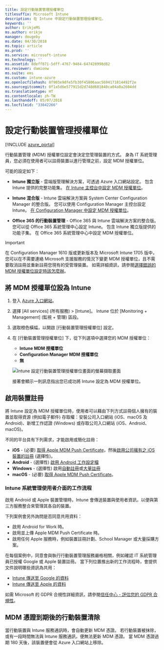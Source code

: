 ```yaml
---
title: 設定行動裝置管理授權單位
titlesuffix: Microsoft Intune
description: 在 Intune 中設定行動裝置管理授權單位。
keywords: ''
author: ErikjeMS
ms.author: erikje
manager: dougeby
ms.date: 04/30/2018
ms.topic: article
ms.prod: ''
ms.service: microsoft-intune
ms.technology: ''
ms.assetid: 8deff871-5dff-4767-9484-647428998d82
ms.reviewer: damionw
ms.suite: ems
ms.custom: intune-azure
ms.openlocfilehash: 8f903e9dfe5fb30f45806aac5694171814492f2e
ms.sourcegitcommit: 0f1a5d6e577915d2d748d681840ca04a0a2604dd
ms.translationtype: HT
ms.contentlocale: zh-TW
ms.lasthandoff: 05/07/2018
ms.locfileid: "33842266"
---
```

# <a name="set-the-mobile-device-management-authority"></a>設定行動裝置管理授權單位

[!INCLUDE [azure_portal](./includes/azure_portal.md)]

行動裝置管理 (MDM) 授權單位設定會決定您管理裝置的方式。 身為 IT 系統管理員，您必須在使用者可以註冊裝置以進行管理之前，設定 MDM 授權單位。

可能的設定如下︰

- **Intune 獨立版** - 雲端版管理解決方案，可透過 Azure 入口網站設定。 包含 Intune 提供的完整功能集。 [在 Intune 主控台中設定 MDM 授權單位](#set-mdm-authority-to-intune)。

- **Intune 混合版** - Intune 雲端解決方案與 System Center Configuration Manager 的整合版。 您可以使用 Configuration Manager 主控台設定 Intune。 [在 Configuration Manager 中設定 MDM 授權單位](https://docs.microsoft.com/sccm/mdm/deploy-use/configure-intune-subscription)。

- **Office 365 的行動裝置管理** - Office 365 與 Intune 雲端解決方案的整合版。 您可以從 Office 365 系統管理中心設定 Intune。 包含 Intune 獨立版提供的功能子集。 在 Office 365 系統管理中心中設定 MDM 授權單位。

> [!IMPORTANT]
> 在 Configuration Manager 1610 版或更新版本及 Microsoft Intune 1705 版中，您可以在不需要連絡 Microsoft 支援服務的情況下變更 MDM 授權單位，且不需要取消註冊並重新註冊您現有的受管理裝置。 如需詳細資訊，請參閱[選擇錯誤的 MDM 授權單位設定時該怎麼辦](/intune-classic/deploy-use/prerequisites-for-enrollment#what-to-do-if-you-choose-the-wrong-mdm-authority-setting)。

## <a name="set-mdm-authority-to-intune"></a>將 MDM 授權單位設為 Intune

1. 登入 [Azure 入口網站](https://portal.azure.com)。
2. 選擇 [All services] (所有服務) > [Intune]。 Intune 位於 [Monitoring + Management] (監視 + 管理) 區段。
3. 選取橙色橫幅，以開啟 [行動裝置管理授權單位] 設定。
4. 在 [行動裝置管理授權單位] 下，從下列選項中選擇您的 MDM 授權單位：
   - **Intune MDM 授權單位**
   - **Configuration Manager MDM 授權單位**
   - **無**

   ![Intune 設定行動裝置管理授權單位畫面的螢幕擷取畫面](media/set-mdm-auth.png)

   接著會顯示一則訊息指出您已成功將 Intune 設定為 MDM 授權單位。

## <a name="enable-device-enrollment"></a>啟用裝置註冊

將 Intune 設定為 MDM 授權單位時，使用者可以藉由下列方式註冊個人擁有的裝置並取得資源 (例如電子郵件) 存取權：安裝公司入口網站 (iOS、macOS 及 Android)、新增工作認證 (Windows) 或存取公司入口網站 (iOS、Android、macOS)。

不同的平台具有下列需求，才能啟用或簡化註冊：
- **iOS** - (必要) [取得 Apple MDM Push Certificate](apple-mdm-push-certificate-get.md)，然後[啟用公司擁有之 iOS 裝置的註冊](ios-enroll.md) (選擇性)。
- **Android** - (選擇性) [啟用 Android 工作設定檔](android-enroll.md)
- **Windows** - (選擇性) 啟用[自動註冊](windows-enroll.md)或[大量註冊](windows-bulk-enroll.md)
- **macOS** - (必要) [取得 Apple MDM Push Certificate](apple-mdm-push-certificate-get.md)。

### <a name="workflow-of-intune-administration-ui"></a>Intune 系統管理使用者介面的工作流程
啟用 Android 或 Apple 裝置管理時，Intune 會傳送裝置與使用者資訊，以便與第三方服務整合來管理其各自的裝置。

下列案例會另外詢問是否同意共用資料：
- 啟用 Android for Work 時。
- 啟用並上傳 Apple MDM Push Certificate 時。
- 啟用任何 Apple 服務時，例如裝置註冊計劃、School Manager 或大量採購方案。

在每個案例中，同意會與執行行動裝置管理服務嚴格相關，例如確認 IT 系統管理員已授權 Google 或 Apple 裝置註冊。 當下列位置推出新的工作流程時，會提供文件說明哪些資訊為共用：
- [Intune 傳送至 Google 的資料](https://aka.ms/Data-intune-sends-to-google)
- [Intune 傳送至 Apple 的資料](https://aka.ms/data-intune-sends-to-apple)

如需 Microsoft 的 GDPR 合規性詳細資訊，請參閱[信任中心 - 評估您的 GDPR 合規性](https://aka.ms/trust_center_info)。

## <a name="mobile-device-cleanup-after-mdm-certificate-expiration"></a>MDM 憑證到期後的行動裝置清除

當行動裝置與 Intune 服務通訊時，會自動更新 MDM 憑證。 若行動裝置被抹除，或有一段時間無法與 Intune 服務通訊，便無法更新 MDM 憑證。 當 MDM 憑證過期 180 天後，該裝置便會從 Azure 入口網站上移除。
